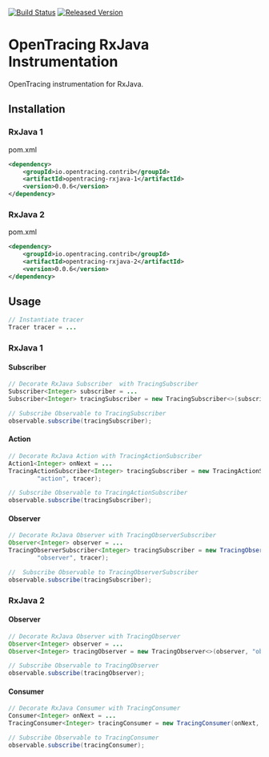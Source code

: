 [![Build Status][ci-img]][ci] [![Released Version][maven-img]][maven]

# OpenTracing RxJava Instrumentation
OpenTracing instrumentation for RxJava.

## Installation

### RxJava 1
pom.xml
```xml
<dependency>
    <groupId>io.opentracing.contrib</groupId>
    <artifactId>opentracing-rxjava-1</artifactId>
    <version>0.0.6</version>
</dependency>
```

### RxJava 2
pom.xml
```xml
<dependency>
    <groupId>io.opentracing.contrib</groupId>
    <artifactId>opentracing-rxjava-2</artifactId>
    <version>0.0.6</version>
</dependency>
```

## Usage


```java
// Instantiate tracer
Tracer tracer = ...

```

### RxJava 1

#### Subscriber

```java
// Decorate RxJava Subscriber  with TracingSubscriber
Subscriber<Integer> subscriber = ...
Subscriber<Integer> tracingSubscriber = new TracingSubscriber<>(subscriber, "subscriber", tracer);

// Subscribe Observable to TracingSubscriber
observable.subscribe(tracingSubscriber);
```

#### Action

```java
// Decorate RxJava Action with TracingActionSubscriber
Action1<Integer> onNext = ...
TracingActionSubscriber<Integer> tracingSubscriber = new TracingActionSubscriber<>(onNext,
        "action", tracer);

// Subscribe Observable to TracingActionSubscriber
observable.subscribe(tracingSubscriber);
```

#### Observer

```java
// Decorate RxJava Observer with TracingObserverSubscriber
Observer<Integer> observer = ...
TracingObserverSubscriber<Integer> tracingSubscriber = new TracingObserverSubscriber(observer, 
        "observer", tracer);

//  Subscribe Observable to TracingObserverSubscriber
observable.subscribe(tracingSubscriber);
```

### RxJava 2

#### Observer

```java
// Decorate RxJava Observer with TracingObserver
Observer<Integer> observer = ...
Observer<Integer> tracingObserver = new TracingObserver<>(observer, "observer", tracer);

// Subscribe Observable to TracingObserver
observable.subscribe(tracingObserver);
```

#### Consumer

```java
// Decorate RxJava Consumer with TracingConsumer
Consumer<Integer> onNext = ...
TracingConsumer<Integer> tracingConsumer = new TracingConsumer(onNext, "consumer", tracer);

// Subscribe Observable to TracingConsumer
observable.subscribe(tracingConsumer);
```

[ci-img]: https://travis-ci.org/opentracing-contrib/java-rxjava.svg?branch=master
[ci]: https://travis-ci.org/opentracing-contrib/java-rxjava
[maven-img]: https://img.shields.io/maven-central/v/io.opentracing.contrib/opentracing-rxjava-1.svg
[maven]: http://search.maven.org/#search%7Cga%7C1%7Copentracing-rxjava-1
